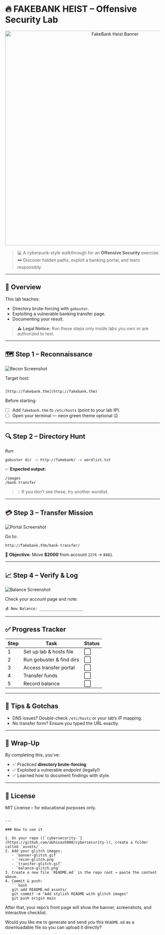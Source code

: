 
# 🔥 FAKEBANK HEIST – Offensive Security Lab

<p align="center">
  <img src="assets/banner-glitch.gif" alt="FakeBank Heist Banner" width="700">
</p>

> 💻 A cyberpunk-style walkthrough for an **Offensive Security** exercise.  
> 🕶️ Discover hidden paths, exploit a banking portal, and learn responsibly.

---

## 🌟 Overview
This lab teaches:
- Directory brute-forcing with `gobuster`.
- Exploiting a vulnerable banking transfer page.
- Documenting your result.

> ⚠️ **Legal Notice:** Run these steps only inside labs you own or are authorized to test.

---

## 🗺️ Step 1 – Reconnaissance
![Recon Screenshot](assets/1.png)


Target host:
```

[http://fakebank.thm](http://fakebank.thm)

````

Before starting:
- [ ] Add `fakebank.thm` to `/etc/hosts` (point to your lab IP).
- [ ] Open your terminal — neon green theme optional 😉

---

## 🔍 Step 2 – Directory Hunt
Run:

```bash
gobuster dir -u http://fakebank/ -w wordlist.txt
````

✅ **Expected output:**

```
/images
/bank-transfer
```

> 💡 If you don’t see these, try another wordlist.

---

## 💳 Step 3 – Transfer Mission

![Portal Screenshot](assets/2.png)

Go to:

```
http://fakebank.thm/bank-transfer/
```

🎯 **Objective:**
Move **\$2000** from account `2276` → `8881`.

---

## 📈 Step 4 – Verify & Log

![Balance Screenshot](assets/3.png)

Check your account page and note:

```text
💰 New Balance: ____________________
```

---

## ✅ Progress Tracker

| Step | Task                     | Status |
| ---- | ------------------------ | ------ |
| 1    | Set up lab & hosts file  | ⬜      |
| 2    | Run gobuster & find dirs | ⬜      |
| 3    | Access transfer portal   | ⬜      |
| 4    | Transfer funds           | ⬜      |
| 5    | Record balance           | ⬜      |

---

## 🧭 Tips & Gotchas

* DNS issues? Double-check `/etc/hosts` or your lab’s IP mapping.
* No transfer form? Ensure you typed the URL exactly.

---

## 🎯 Wrap-Up

By completing this, you’ve:

* ✅ Practiced **directory brute-forcing**
* ✅ Exploited a vulnerable endpoint (legally!)
* ✅ Learned how to document findings with style.

---

## 📜 License

MIT License – for educational purposes only.

````

---

### How to use it

1. On your repo ([`cybersecurity-`](https://github.com/abhinash000/cybersecurity-)), create a folder called `assets/`.
2. Add your glitch images:
   - `banner-glitch.gif`
   - `recon-glitch.png`
   - `transfer-glitch.gif`
   - `balance-glitch.png`
3. Create a new file `README.md` in the repo root → paste the content above.
4. Commit & push:
   ```bash
   git add README.md assets/
   git commit -m "Add stylish README with glitch images"
   git push origin main
````

After that, your repo’s front page will show the banner, screenshots, and interactive checklist.

Would you like me to generate and send you this `README.md` as a downloadable file so you can upload it directly?
